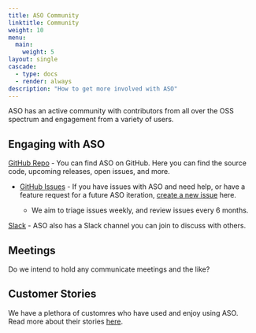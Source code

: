 ```yaml
---
title: ASO Community
linktitle: Community
weight: 10
menu:
  main:
    weight: 5
layout: single
cascade:
  - type: docs
  - render: always
description: "How to get more involved with ASO"
---
```


ASO has an active community with contributors from all over the OSS spectrum and engagement from a variety of users.

## Engaging with ASO

[GitHub Repo](https://azure.github.io/azure-service-operator/guide/crd-management/) - You can find ASO on GitHub. Here you can find the source code, upcoming releases, open issues, and more.

- [GitHub Issues](https://github.com/Azure/azure-service-operator/issues) - If you have issues with ASO and need help, or have a feature request for a future ASO iteration, [create a new issue](https://github.com/Azure/azure-service-operator/issues/new/choose) here.

   - We aim to triage issues weekly, and review issues every 6 months.

[Slack]() - ASO also has a Slack channel you can join to discuss with others.

## Meetings

Do we intend to hold any communicate meetings and the like?

## Customer Stories

We have a plethora of customres who have used and enjoy using ASO. Read more about their stories [here](https://azure.github.io/azure-service-operator/community/customer-stories/).
